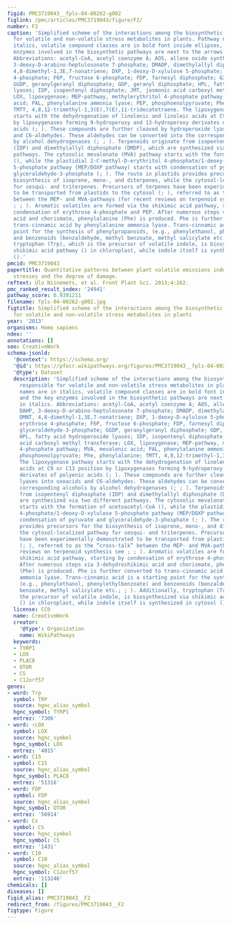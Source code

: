 ```yaml
---
figid: PMC3719043__fpls-04-00262-g002
figlink: /pmc/articles/PMC3719043/figure/F2/
number: F2
caption: 'Simplified scheme of the interactions among the biosynthetic pathways responsible
  for volatile and non-volatile stress metabolites in plants. Pathway names are in
  italics, volatile compound classes are in bold font inside ellipses, and the key
  enzymes involved in the biosynthetic pathways are next to the arrows in italics.
  Abbreviations: acetyl-CoA, acetyl coenzyme A; AOS, allene oxide synthase; DAHP,
  3-deoxy-D-arabino-heptulosonate 7-phosphate; DMADP, dimethylallyl diphosphate; DMNT,
  4,8-dimethyl-1,3E,7-nonatriene; DXP, 1-deoxy-D-xylulose 5-phosphate; Ery4P, erythrose
  4-phosphate; F6P, fructose 6-phosphate; FDP, farnesyl diphosphate; G3P, glyceraldehyde-3-phosphate;
  GGDP, geranylgeranyl diphosphate; GDP, geranyl diphosphate; HPL, fatty acid hydroperoxide
  lyases; IDP, isopentenyl diphosphate; JMT, jasmonic acid carboxyl methyl transferase;
  LOX, lipoxygenase; MEP-pathway, methylerythritol 4-phosphate pathway; MVA, mevalonic
  acid; PAL, phenylalanine ammonia lyase; PEP, phosphoenolpyruvate; Phe, phenylalanine;
  TMTT, 4,8,12-trimethyl-1,3(E),7(E),11-tridecatetraene. The lipoxygenase pathway
  starts with the dehydrogenation of linolenic and linoleic acids at C9 or C13 position
  by lipoxygenases forming 9-hydroperoxy and 13-hydroperoxy derivates of polyenic
  acids (; ). These compounds are further cleaved by hydroperoxide lyases into oxoacids
  and C6-aldehydes. These aldehydes can be converted into the corresponding alcohols
  by alcohol dehydrogenases (; ; ). Terpenoids originate from isopentenyl diphosphate
  (IDP) and dimethylallyl diphosphate (DMDP), which are synthesized via two different
  pathways. The cytosolic mevalonate (MVA) pathway starts with the formation of acetoacetyl-CoA
  (), while the plastidial 2-C-methyl-D-erythritol 4-phosphate/1-deoxy-D-xylulose
  5-phosphate pathway (MEP/DOXP pathway) starts with condensation of pyruvate and
  glyceraldehyde-3-phosphate (; ). The route in plastids provides precursors for the
  biosynthesis of isoprene, mono-, and diterpenes, while the cytosol-localized pathway
  for sesqui- and triterpenes. Precursors of terpenes have been experimentally demonstrated
  to be transported from plastids to the cytosol (; ), referred to as the “cross-talk”
  between the MEP- and MVA-pathways (for recent reviews on terpenoid synthesis see
  ; ; ). Aromatic volatiles are formed via the shikimic acid pathway, starting by
  condensation of erythrose 4-phosphate and PEP. After numerous steps via 3-dehydroshikimic
  acid and chorismate, phenylalanine (Phe) is produced. Phe is further converted to
  trans-cinnamic acid by phenylalanine ammonia lyase. Trans-cinnamic acid is a starting
  point for the synthesis of phenylpropanoids, (e.g., phenylethanol, phenylethylbenzoate)
  and benzenoids (benzaldehyde, methyl benzoate, methyl salicylate etc.; ; ). Additionally,
  tryptophan (Trp), which is the precursor of volatile indole, is biosynthesized via
  shikimic acid pathway () in chloroplast, while indole itself is synthesized in cytosol
  ().'
pmcid: PMC3719043
papertitle: Quantitative patterns between plant volatile emissions induced by biotic
  stresses and the degree of damage.
reftext: Ülo Niinemets, et al. Front Plant Sci. 2013;4:262.
pmc_ranked_result_index: '24941'
pathway_score: 0.9391211
filename: fpls-04-00262-g002.jpg
figtitle: Simplified scheme of the interactions among the biosynthetic pathways responsible
  for volatile and non-volatile stress metabolites in plants
year: '2013'
organisms: Homo sapiens
ndex: ''
annotations: []
seo: CreativeWork
schema-jsonld:
  '@context': https://schema.org/
  '@id': https://pfocr.wikipathways.org/figures/PMC3719043__fpls-04-00262-g002.html
  '@type': Dataset
  description: 'Simplified scheme of the interactions among the biosynthetic pathways
    responsible for volatile and non-volatile stress metabolites in plants. Pathway
    names are in italics, volatile compound classes are in bold font inside ellipses,
    and the key enzymes involved in the biosynthetic pathways are next to the arrows
    in italics. Abbreviations: acetyl-CoA, acetyl coenzyme A; AOS, allene oxide synthase;
    DAHP, 3-deoxy-D-arabino-heptulosonate 7-phosphate; DMADP, dimethylallyl diphosphate;
    DMNT, 4,8-dimethyl-1,3E,7-nonatriene; DXP, 1-deoxy-D-xylulose 5-phosphate; Ery4P,
    erythrose 4-phosphate; F6P, fructose 6-phosphate; FDP, farnesyl diphosphate; G3P,
    glyceraldehyde-3-phosphate; GGDP, geranylgeranyl diphosphate; GDP, geranyl diphosphate;
    HPL, fatty acid hydroperoxide lyases; IDP, isopentenyl diphosphate; JMT, jasmonic
    acid carboxyl methyl transferase; LOX, lipoxygenase; MEP-pathway, methylerythritol
    4-phosphate pathway; MVA, mevalonic acid; PAL, phenylalanine ammonia lyase; PEP,
    phosphoenolpyruvate; Phe, phenylalanine; TMTT, 4,8,12-trimethyl-1,3(E),7(E),11-tridecatetraene.
    The lipoxygenase pathway starts with the dehydrogenation of linolenic and linoleic
    acids at C9 or C13 position by lipoxygenases forming 9-hydroperoxy and 13-hydroperoxy
    derivates of polyenic acids (; ). These compounds are further cleaved by hydroperoxide
    lyases into oxoacids and C6-aldehydes. These aldehydes can be converted into the
    corresponding alcohols by alcohol dehydrogenases (; ; ). Terpenoids originate
    from isopentenyl diphosphate (IDP) and dimethylallyl diphosphate (DMDP), which
    are synthesized via two different pathways. The cytosolic mevalonate (MVA) pathway
    starts with the formation of acetoacetyl-CoA (), while the plastidial 2-C-methyl-D-erythritol
    4-phosphate/1-deoxy-D-xylulose 5-phosphate pathway (MEP/DOXP pathway) starts with
    condensation of pyruvate and glyceraldehyde-3-phosphate (; ). The route in plastids
    provides precursors for the biosynthesis of isoprene, mono-, and diterpenes, while
    the cytosol-localized pathway for sesqui- and triterpenes. Precursors of terpenes
    have been experimentally demonstrated to be transported from plastids to the cytosol
    (; ), referred to as the “cross-talk” between the MEP- and MVA-pathways (for recent
    reviews on terpenoid synthesis see ; ; ). Aromatic volatiles are formed via the
    shikimic acid pathway, starting by condensation of erythrose 4-phosphate and PEP.
    After numerous steps via 3-dehydroshikimic acid and chorismate, phenylalanine
    (Phe) is produced. Phe is further converted to trans-cinnamic acid by phenylalanine
    ammonia lyase. Trans-cinnamic acid is a starting point for the synthesis of phenylpropanoids,
    (e.g., phenylethanol, phenylethylbenzoate) and benzenoids (benzaldehyde, methyl
    benzoate, methyl salicylate etc.; ; ). Additionally, tryptophan (Trp), which is
    the precursor of volatile indole, is biosynthesized via shikimic acid pathway
    () in chloroplast, while indole itself is synthesized in cytosol ().'
  license: CC0
  name: CreativeWork
  creator:
    '@type': Organization
    name: WikiPathways
  keywords:
  - TYRP1
  - LOX
  - PLAC8
  - OTOR
  - CS
  - C12orf57
genes:
- word: Trp
  symbol: TRP
  source: hgnc_alias_symbol
  hgnc_symbol: TYRP1
  entrez: '7306'
- word: ↑LOX
  symbol: LOX
  source: hgnc_symbol
  hgnc_symbol: LOX
  entrez: '4015'
- word: C15
  symbol: C15
  source: hgnc_alias_symbol
  hgnc_symbol: PLAC8
  entrez: '51316'
- word: FDP
  symbol: FDP
  source: hgnc_alias_symbol
  hgnc_symbol: OTOR
  entrez: '56914'
- word: Cs
  symbol: CS
  source: hgnc_symbol
  hgnc_symbol: CS
  entrez: '1431'
- word: C10
  symbol: C10
  source: hgnc_alias_symbol
  hgnc_symbol: C12orf57
  entrez: '113246'
chemicals: []
diseases: []
figid_alias: PMC3719043__F2
redirect_from: /figures/PMC3719043__F2
figtype: Figure
---
```

